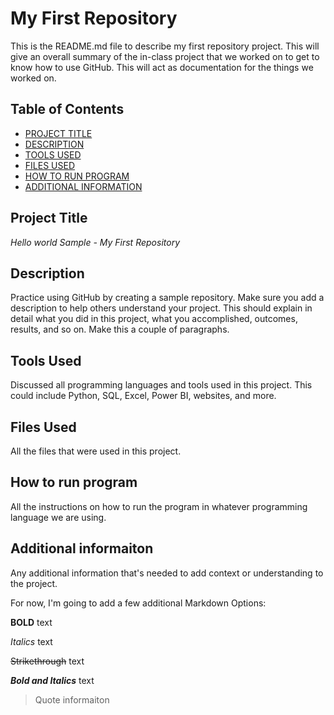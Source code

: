 # My First Repository  
This is the README.md file to describe my first repository project. This will give an overall summary of the in-class project that we worked on to get to know how to use GitHub. This will act as documentation for the things we worked on.  

## Table of Contents  

- [PROJECT TITLE](#Project-Title)
- [DESCRIPTION](#Description)
- [TOOLS USED](#Tools-Used)
- [FILES USED](#Files-Used)
- [HOW TO RUN PROGRAM](#How-to-run-program)
- [ADDITIONAL INFORMATION](#Additional-information)


## Project Title  

*Hello world Sample - My First Repository*  

## Description  

Practice using GitHub by creating a sample repository. Make sure you add a description to help others understand your project. This should explain in detail what you did in this project, what you accomplished, outcomes, results, and so on. Make this a couple of paragraphs.  

## Tools Used  

Discussed all programming languages and tools used in this project. This could include Python, SQL, Excel, Power BI, websites, and more.  

## Files Used  

All the files that were used in this project.  

## How to run program  

All the instructions on how to run the program in whatever programming language we are using.  

## Additional informaiton  

Any additional information that's needed to add context or understanding to the project.

For now, I'm going to add a few additional Markdown Options:  

**BOLD** text  

*Italics* text  

~~Strikethrough~~ text  

***Bold and Italics*** text  

> Quote informaiton



